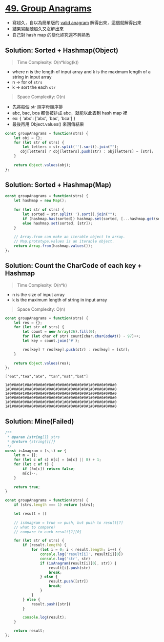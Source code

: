 # [49. Group Anagrams](https://leetcode.com/problems/group-anagrams/)


- 寫超久，自以為簡單版的 [valid anagram](valid-anagram.md) 解得出來，這個就解得出來
- 結果寫超醜超久又沒解出來
- 自己對 hash map 的變化終究還不夠熟悉

## Solution: Sorted + Hashmap(Object)

> Time Complexity: O(n*klog(k))
- where n is the length of input array and k is the maximum length of a string in input array
- n -> for of `strs`
- k -> sort the each `str`

> Space Complexity: O(n)


- 先將每個 str 照字母順序排
- abc, bac, bca 都會被排成 abc，就能以此丟到 hash map 裡
- ex: { 'abc': ['abc', 'bac', 'bca'] }
- 最後再用 Object.values() 來回傳結果

```js
const groupAnagrams = function(strs) {
    let obj = {};
    for (let str of strs) {
        let letters = str.split('').sort().join("");
       obj[letters] ? obj[letters].push(str) : obj[letters] = [str];
    }
       
    return Object.values(obj);
};
```

## Solution: Sorted + Hashmap(Map)
```js
const groupAnagrams = function(strs) {
    let hashmap = new Map();
    
    for (let str of strs) {
        let sorted = str.split('').sort().join("");
        if (hashmap.has(sorted)) hashmap.set(sorted, [...hashmap.get(sorted), str]);
        else hashmap.set(sorted, [str]);
    }
    
    // Array.from can make an iterable object to array.
    // Map.prototype.values is an iterable object.
    return Array.from(hashmap.values());
};
```

## Solution: Count the CharCode of each key + Hashmap
>  Time Complexity: O(n*k)
  - n is the size of input array
  - k is the maximum length of string in input array

>  Space Complexity: O(n)
```js
const groupAnagrams = function(strs) {
    let res = {};
    for (let str of strs) {
        let count = new Array(26).fill(0);
        for (let char of str) count[char.charCodeAt() - 97]++;
        let key = count.join('#');

        res[key] ? res[key].push(str) : res[key] = [str];
    }
    
    return Object.values(res);
};
```

```
["eat","tea","ate", "tan","nat","bat"]

1#0#0#0#1#0#0#0#0#0#0#0#0#0#0#0#0#0#0#1#0#0#0#0#0#0
1#0#0#0#1#0#0#0#0#0#0#0#0#0#0#0#0#0#0#1#0#0#0#0#0#0
1#0#0#0#1#0#0#0#0#0#0#0#0#0#0#0#0#0#0#1#0#0#0#0#0#0
1#0#0#0#0#0#0#0#0#0#0#0#0#1#0#0#0#0#0#1#0#0#0#0#0#0
1#0#0#0#0#0#0#0#0#0#0#0#0#1#0#0#0#0#0#1#0#0#0#0#0#0
1#1#0#0#0#0#0#0#0#0#0#0#0#0#0#0#0#0#0#1#0#0#0#0#0#0
```

## Solution: Mine(Failed)
```js
/**
 * @param {string[]} strs
 * @return {string[][]}
 */
const isAnagram = (s,t) => {
    let m = {};
    for (let c of s) m[c] = (m[c] || 0) + 1;
    for (let c of t) {
        if (!m[c]) return false;
        m[c]--;
    }
    
    return true;
}

const groupAnagrams = function(strs) {
    if (strs.length === 1) return [strs];

    let result = []
    
    // isAnagram = true => push, but push to result[?]
    // what to compare?
    // compare to each result[?][0]

    for (let str of strs) {
        if (result.length) {
            for (let i = 0; i < result.length; i++) {
                console.log('result[i]', result[i][0])
                console.log('str', str)
                if (isAnagram(result[i][0], str)) {
                    result[i].push(str)
                    break;
                } else {
                    result.push([str])
                    break;
                }
            }            
        } else {
            result.push([str])
        }

        console.log(result);
    }

    return result;
};
```
